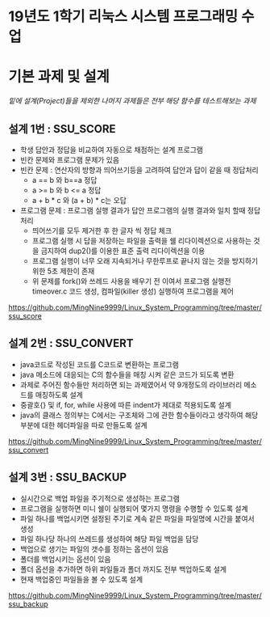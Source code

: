# 19년도 1학기 리눅스 시스템 프로그래밍 수업
# 기본 과제 및 설계

*밑에 설계(Project)들을 제외한 나머지 과제들은 전부 해당 함수를 테스트해보는 과제*



## 설계 1번 : SSU_SCORE

- 학생 답안과 정답을 비교하여 자동으로 채점하는 설계 프로그램
- 빈칸 문제와 프로그램 문제가 있음
- 빈칸 문제 : 연산자의 방향과 띄어쓰기등을 고려하여 답안과 답이 같을 때 정답처리 
  - a == b 와 b==a 정답
  - a >= b 와 b <= a 정답
  - a + b * c 와 (a + b) * c는 오답
- 프로그램 문제 : 프로그램 실행 결과가 답안 프로그램의 실행 결과와 일치 할때 정답 처리
  - 띄어쓰기를 모두 제거한 후 한 글자 씩 정답 체크
  - 프로그램 실행 시 답을 저장하는 파일을 출력을 쉘 리다이렉션으로 사용하는 것을 금지하여 dup2()를 이용한 표준 출력 리다이렉션을 이용
  - 프로그램 실행이 너무 오래 지속되거나 무한루프로 끝나지 않는 것을 방지하기 위한 5초 제한이 존재
  - 위 문제를 fork()와 쓰레드 사용을 배우기 전 이여서 프로그램 실행전 timeover.c 코드 생성, 컴파일(killer 생성) 실행하여 프로그램을 제어

https://github.com/MingNine9999/Linux_System_Programming/tree/master/ssu_score



## 설계 2번 : SSU_CONVERT

- java코드로 작성된 코드를 C코드로 변환하는 프로그램
- java 메소드에 대응되는 C의 함수들을 매칭 시켜 같은 코드가 되도록 변환
- 과제로 주어진 함수들만 처리하면 되는 과제였어서 약 9개정도의 라이브러리 메소드를 매칭하도록 설계
- 중괄호{} 및 if, for, while 사용에 따른 indent가 제대로 적용되도록 설계
- java의 클래스 정의부는 C에서는 구조체와 그에 관한 함수들이라고 생각하여 해당 부분에 대한 헤더파일을 따로 만들도록 설계

https://github.com/MingNine9999/Linux_System_Programming/tree/master/ssu_convert



## 설계 3번 : SSU_BACKUP

- 실시간으로 백업 파일을 주기적으로 생성하는 프로그램
- 프로그램을 실행하면 미니 쉘이 실행되어 몇가지 명령을 수행할 수 있도록 설계
- 파일 하나를 백업시키면 설정된 주기로 계속 같은 파일을 파일명에 시간을 붙여서 생성
- 파일 하나당 하나의 쓰레드를 생성하여 해당 파일 백업을 담당
- 백업으로 생기는 파일의 갯수를 정하는 옵션이 있음
- 폴더를 백업시키는 옵션이 있음
- 폴더 옵션을 추가하면 하위 파일들과 폴더 까지도 전부 백업하도록 설계
- 현재 백업중인 파일들을 볼 수 있도록 설계

https://github.com/MingNine9999/Linux_System_Programming/tree/master/ssu_backup
